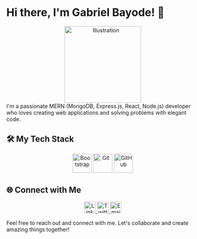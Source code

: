 

# Hi there, I'm Gabriel Bayode! 👋
<div align="center">
  <img src="https://img.freepik.com/free-vector/programmer-concept-illustration_114360-2217.jpg?w=740&t=st=1697814885~exp=1697815485~hmac=af9d6b7cb4f46fe17e210cb7c9e4c6596056d7b27f4306f629bab1f074263bb3" alt="Illustration" width="200">
</div>
I'm a passionate MERN (MongoDB, Express.js, React, Node.js) developer who loves creating web applications and solving problems with elegant code.

## 🛠️ My Tech Stack

<p align="center">
  <img src="https://your-bootstrap-svg-url-here.svg" alt="Bootstrap" width="50" height="50">
  <img src="https://your-git-svg-url-here.svg" alt="Git" width="50" height="50">
  <img src="https://your-github-svg-url-here.svg" alt="GitHub" width="50" height="50">
  <!-- Add more stack icons as needed -->
</p>

## 🌐 Connect with Me

<p align="center">
  <a href="https://www.linkedin.com/in/gabrielbayode">
    <img src="https://your-linkedin-icon-svg-url-here.svg" alt="LinkedIn" width="30">
  </a>
  <a href="https://twitter.com/gabriel_bayode">
    <img src="https://your-twitter-icon-svg-url-here.svg" alt="Twitter" width="30">
  </a>
  <a href="mailto:your.email@example.com">
    <img src="https://your-email-icon-svg-url-here.svg" alt="Email" width="30">
  </a>
  <!-- Add more social icons and links as needed -->
</p>

Feel free to reach out and connect with me. Let's collaborate and create amazing things together!
